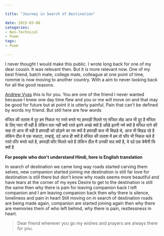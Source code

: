 ```yaml
---

title: "Journey in Search of Destination"

date: 2015-03-08
categories:
- Non-Technical
- Poem
tags:
- Poem

---
```


I never thought I would make this public. I wrote long back for one of my dear cousin. It was relevant then. But it is more relevant now. One of my best friend, batch mate, college mate, colleague at one point of time, rommie is now moving to another country. With a aim to never looking back for all the good reasons.

[Andrew Vyas](https://twitter.com/nrezzzz) this is for you. You are one of the friend I never wanted because I knew one day time flew and you or me will move on and that may be good for future but at point it is utterly painful. Pain that can't be defined by words my friend. But still here are few words






मंजिल की तलाश में दूर हम निकल गए
रस्ते बनते गए हमराही मिलते गए
मंजिल तोह आज भी दूर है
मंजिल के लिए प्यार भी  वही है
लेकिन पता नहीं क्यों रस्ते इतने अच्छे क्यों है
आँखे इतनी नर्म क्यों है
मंजिल पाने की चाह तो आज भी वही है
हमराही को छोड़ने का गम क्यों है
हमराही कल भी बिछड़े थे, आज भी बिछड़ रहे है
लेकिन दील मे एक सन्नाटा, तन्हाई, दर्द आज ही क्यों है
मंजिल की तलाश में हम तो फीर भी निकल चले है
रस्ते फीर बनते चले है, हमराही फीर मिलते चले है
लेकिन दील मै उनकी याद क्यों है, ये दर्द एक बेचैनी सि क्यों है



**For people who don't understand Hindi, here is English translation**



In search of destination we came long way
roads started carving them selves, new companion started joining me
destination is still far
love for destination is still there
but don't know why roads seems more beautiful
and have tears at the corner of my eyes
Desire to get to the destination is still the same
then why there is pain for leaving companion back
I left companion and I am leaving companion back
then why there is silence, loneliness and pain in heart
Still moving on in search of destination
roads are being made again, companion are started joining again
then why there are memories them of who left behind, why there is pain, restlessness in heart.




> Dear friend wherever you go my wishes and prayers are always there for you.